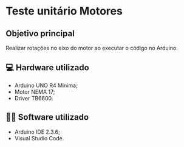 # Teste unitário Motores

## Objetivo principal

Realizar rotações no eixo do motor ao executar o código no Arduino.

## 💻 Hardware utilizado

- Arduino UNO R4 Minima;
- Motor NEMA 17;
- Driver TB6600.

## 👨‍💻 Software utilizado

- Arduino IDE 2.3.6;
- Visual Studio Code.
